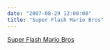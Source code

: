 ```yaml
---
date: "2007-08-29 12:00:00"
title: "Super Flash Mario Bros"
---
```


[Super Flash Mario Bros](/lemire/blog/2007/08-29-super-flash-mario-bros)

